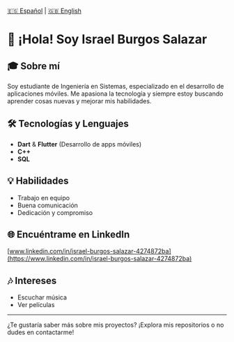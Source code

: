 [🇪🇸 Español](README.md) | [🇬🇧 English](README.en.md)

# 👋 ¡Hola! Soy Israel Burgos Salazar

## 🎓 Sobre mí
Soy estudiante de Ingeniería en Sistemas, especializado en el desarrollo de aplicaciones móviles. Me apasiona la tecnología y siempre estoy buscando aprender cosas nuevas y mejorar mis habilidades.

## 🛠️ Tecnologías y Lenguajes
- **Dart** & **Flutter** (Desarrollo de apps móviles)
- **C++**
- **SQL**

## 💡 Habilidades
- Trabajo en equipo
- Buena comunicación
- Dedicación y compromiso

## 🌐 Encuéntrame en LinkedIn
[www.linkedin.com/in/israel-burgos-salazar-4274872ba](https://www.linkedin.com/in/israel-burgos-salazar-4274872ba)

## 🎶 Intereses
- Escuchar música
- Ver películas

---

¿Te gustaría saber más sobre mis proyectos? ¡Explora mis repositorios o no dudes en contactarme!
